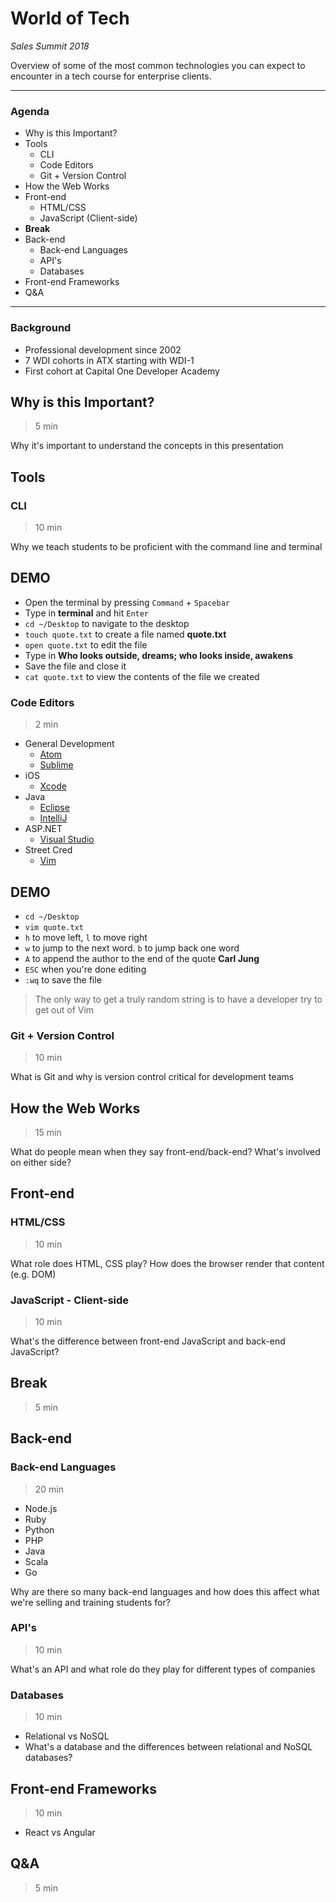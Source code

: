 # World of Tech

*Sales Summit 2018*

Overview of some of the most common technologies you can expect to encounter in a tech course for enterprise clients.

--- 

### Agenda 

- Why is this Important?
- Tools
  - CLI
  - Code Editors
  - Git + Version Control 
- How the Web Works
- Front-end
  - HTML/CSS
  - JavaScript (Client-side)
- **Break**
- Back-end
  - Back-end Languages
  - API's
  - Databases
- Front-end Frameworks
- Q&A

---

### Background 

- Professional development since 2002
- 7 WDI cohorts in ATX starting with WDI-1
- First cohort at Capital One Developer Academy  

## Why is this Important?
> 5 min

Why it's important to understand the concepts in this presentation

## Tools 

### CLI 
> 10 min

Why we teach students to be proficient with the command line and terminal

## DEMO

- Open the terminal by pressing `Command` + `Spacebar`
- Type in **terminal** and hit `Enter`
- `cd ~/Desktop` to navigate to the desktop
- `touch quote.txt` to create a file named **quote.txt**
- `open quote.txt` to edit the file
- Type in **Who looks outside, dreams; who looks inside, awakens**
- Save the file and close it
- `cat quote.txt` to view the contents of the file we created

### Code Editors 
> 2 min

- General Development 
	- [Atom](https://atom.io/)
	- [Sublime](https://www.sublimetext.com/)
- iOS
	- [Xcode](https://developer.apple.com/xcode/)
- Java 
	- [Eclipse](https://www.eclipse.org/ide/)
	- [IntelliJ](https://www.jetbrains.com/idea/)
- ASP.NET
	- [Visual Studio](https://code.visualstudio.com/)
- Street Cred
	- [Vim](http://www.vim.org/)

## DEMO

- `cd ~/Desktop`
- `vim quote.txt`
- `h` to move left, `l` to move right
- `w` to jump to the next word. `b` to jump back one word
- `A` to append the author to the end of the quote **Carl Jung**
- `ESC` when you're done editing
- `:wq` to save the file

> The only way to get a truly random string is to have a developer try to get out of Vim 

### Git + Version Control
> 10 min

What is Git and why is version control critical for development teams

## How the Web Works 
> 15 min

What do people mean when they say front-end/back-end? What's involved on either side?

## Front-end

### HTML/CSS 
> 10 min

What role does HTML, CSS play? How does the browser render that content (e.g. DOM)

### JavaScript - Client-side 
> 10 min

What's the difference between front-end JavaScript and back-end JavaScript? 

## Break
> 5 min

## Back-end

### Back-end Languages 
> 20 min

* Node.js
* Ruby
* Python
* PHP
* Java
* Scala
* Go

Why are there so many back-end languages and how does this affect what we're selling and training students for? 

### API's 
> 10 min

What's an API and what role do they play for different types of companies

### Databases 
> 10 min

- Relational vs NoSQL
- What's a database and the differences between relational and NoSQL databases?

## Front-end Frameworks 
> 10 min

- React vs Angular

## Q&A
> 5 min

